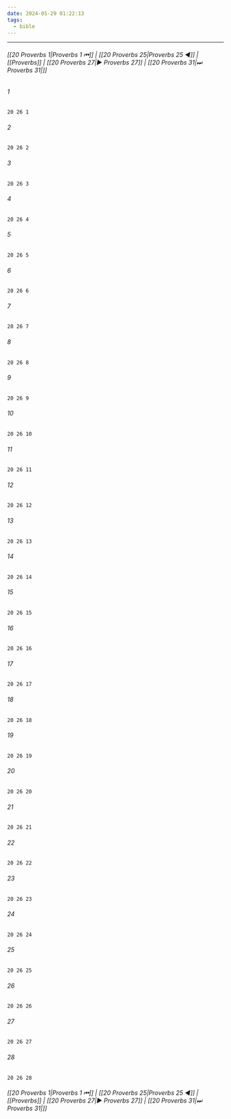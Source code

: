 ```yaml
---
date: 2024-05-29 01:22:13
tags:
  - bible
---
```

___

###### [[20 Proverbs 1|Proverbs 1 ⏮]] | [[20 Proverbs 25|Proverbs 25 ◀]] | [[Proverbs]] | [[20 Proverbs 27|▶ Proverbs 27]] | [[20 Proverbs 31|⏭ Proverbs 31|]]

###### 1
``` verse
20 26 1 
```
###### 2
``` verse
20 26 2 
```
###### 3
``` verse
20 26 3 
```
###### 4
``` verse
20 26 4 
```
###### 5
``` verse
20 26 5 
```
###### 6
``` verse
20 26 6 
```
###### 7
``` verse
20 26 7 
```
###### 8
``` verse
20 26 8 
```
###### 9
``` verse
20 26 9 
```
###### 10
``` verse
20 26 10 
```
###### 11
``` verse
20 26 11 
```
###### 12
``` verse
20 26 12 
```
###### 13
``` verse
20 26 13 
```
###### 14
``` verse
20 26 14 
```
###### 15
``` verse
20 26 15 
```
###### 16
``` verse
20 26 16 
```
###### 17
``` verse
20 26 17 
```
###### 18
``` verse
20 26 18 
```
###### 19
``` verse
20 26 19 
```
###### 20
``` verse
20 26 20 
```
###### 21
``` verse
20 26 21 
```
###### 22
``` verse
20 26 22 
```
###### 23
``` verse
20 26 23 
```
###### 24
``` verse
20 26 24 
```
###### 25
``` verse
20 26 25 
```
###### 26
``` verse
20 26 26 
```
###### 27
``` verse
20 26 27 
```
###### 28
``` verse
20 26 28 
```

###### [[20 Proverbs 1|Proverbs 1 ⏮]] | [[20 Proverbs 25|Proverbs 25 ◀]] | [[Proverbs]] | [[20 Proverbs 27|▶ Proverbs 27]] | [[20 Proverbs 31|⏭ Proverbs 31|]]

